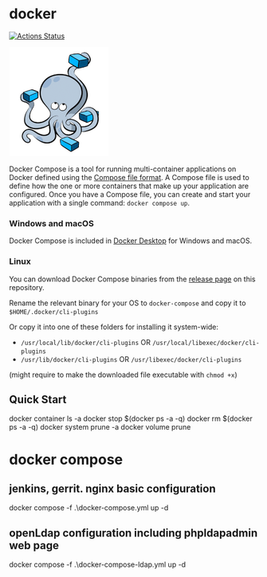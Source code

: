 # docker
[![Actions Status](https://github.com/embeddeddevops/docker/workflows/Continuous%20integration/badge.svg)](https://github.com/embeddeddevops/compose/actions)

![Docker Compose](logo.png?raw=true "Docker Compose Logo")

Docker Compose is a tool for running multi-container applications on Docker
defined using the [Compose file format](https://compose-spec.io).
A Compose file is used to define how the one or more containers that make up
your application are configured.
Once you have a Compose file, you can create and start your application with a
single command: `docker compose up`.

### Windows and macOS

Docker Compose is included in
[Docker Desktop](https://www.docker.com/products/docker-desktop)
for Windows and macOS.

### Linux

You can download Docker Compose binaries from the
[release page](https://github.com/docker/compose/releases) on this repository.

Rename the relevant binary for your OS to `docker-compose` and copy it to `$HOME/.docker/cli-plugins` 

Or copy it into one of these folders for installing it system-wide:

* `/usr/local/lib/docker/cli-plugins` OR `/usr/local/libexec/docker/cli-plugins`
* `/usr/lib/docker/cli-plugins` OR `/usr/libexec/docker/cli-plugins`

(might require to make the downloaded file executable with `chmod +x`)

Quick Start
-----------
docker container ls -a
docker stop $(docker ps -a -q)
docker rm $(docker ps -a -q)
docker system prune -a
docker volume prune

# docker compose
jenkins, gerrit. nginx basic configuration
-----------
docker compose -f .\docker-compose.yml up -d

openLdap configuration including phpldapadmin web page
-----------
docker compose -f .\docker-compose-ldap.yml up -d

